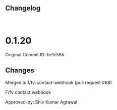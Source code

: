 ## Changelog

<br/>

# 0.1.20

Original Commit ID: be1c58b

## Changes
Merged in f&#x2F;fv-contact-webhook (pull request #68)

F&#x2F;fv contact webhook

Approved-by: Shiv Kumar Agrawal
